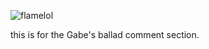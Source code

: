 ![flamelol](https://github.com/Tosh-borim/comment-section/assets/175209382/b2303b36-baca-4859-9917-0f51ae294a84)

this is for the Gabe's ballad comment section.
